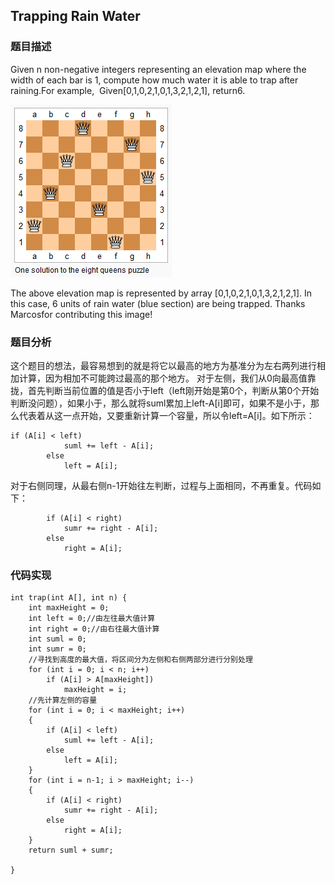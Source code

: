 
## Trapping Rain Water

### 题目描述

Given n non-negative integers representing an elevation map where the width of each bar is 1, compute how much water it is able to trap after raining.For example, 
Given[0,1,0,2,1,0,1,3,2,1,2,1], return6.

![](https://raw.githubusercontent.com/dqhplhzz2008/Study-notes/master/leetcode/assets/nqueensii.png)


The above elevation map is represented by array [0,1,0,2,1,0,1,3,2,1,2,1]. In this case, 6 units of rain water (blue section) are being trapped. Thanks Marcosfor contributing this image!


### 题目分析

这个题目的想法，最容易想到的就是将它以最高的地方为基准分为左右两列进行相加计算，因为相加不可能跨过最高的那个地方。
对于左侧，我们从0向最高值靠拢，首先判断当前位置的值是否小于left（left刚开始是第0个，判断从第0个开始判断没问题），如果小于，那么就将suml累加上left-A[i]即可，如果不是小于，那么代表着从这一点开始，又要重新计算一个容量，所以令left=A[i]。如下所示：

```
if (A[i] < left)
			suml += left - A[i];
		else
			left = A[i];
```

对于右侧同理，从最右侧n-1开始往左判断，过程与上面相同，不再重复。代码如下：

```
		if (A[i] < right)
			sumr += right - A[i];
		else
			right = A[i];
```


### 代码实现

```
int trap(int A[], int n) {
	int maxHeight = 0;
	int left = 0;//由左往最大值计算
	int right = 0;//由右往最大值计算
	int suml = 0;
	int sumr = 0;
	//寻找到高度的最大值，将区间分为左侧和右侧两部分进行分别处理
	for (int i = 0; i < n; i++)
		if (A[i] > A[maxHeight])
			maxHeight = i;
	//先计算左侧的容量
	for (int i = 0; i < maxHeight; i++)
	{
		if (A[i] < left)
			suml += left - A[i];
		else
			left = A[i];
	}
	for (int i = n-1; i > maxHeight; i--)
	{
		if (A[i] < right)
			sumr += right - A[i];
		else
			right = A[i];
	}
	return suml + sumr;

}
```